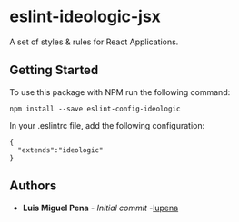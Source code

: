 # eslint-ideologic-jsx

A set of styles & rules for React Applications.

## Getting Started

To use this package with NPM run the following command:

```
npm install --save eslint-config-ideologic
```

In your .eslintrc file, add the following configuration:

```
{
  "extends":"ideologic"
}
```

## Authors

* **Luis Miguel Pena** - *Initial commit* -[lupena](https://github.com/lupena)
